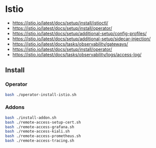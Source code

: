 # Istio

- https://istio.io/latest/docs/setup/install/istioctl/
- https://istio.io/latest/docs/setup/install/operator/
- https://istio.io/latest/docs/setup/additional-setup/config-profiles/
- https://istio.io/latest/docs/setup/additional-setup/sidecar-injection/
- https://istio.io/latest/docs/tasks/observability/gateways/
- https://istio.io/latest/docs/setup/install/operator/
- https://istio.io/latest/docs/tasks/observability/logs/access-log/

## Install

### Operator

```bash
bash ./operator-install-istio.sh
```

### Addons

```bash
bash ./install-addon.sh
bash ./remote-access-setup-cert.sh
bash ./remote-access-grafana.sh
bash ./remote-access-kiali.sh
bash ./remote-access-prometheus.sh
bash ./remote-access-tracing.sh
```
